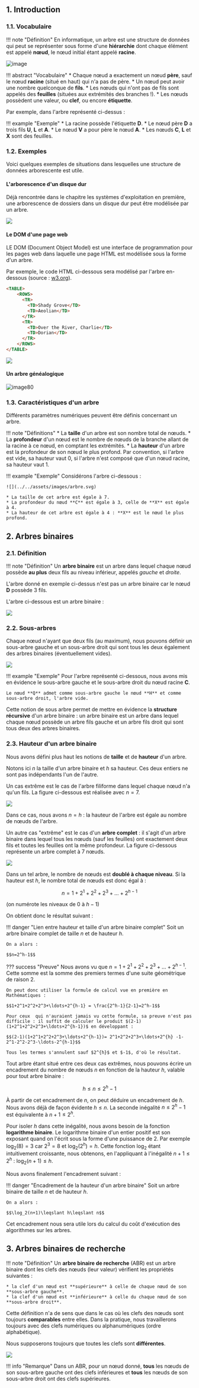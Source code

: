 ## 1. Introduction

### 1.1. Vocabulaire

!!! note "Définition"
    En informatique, un arbre est une structure de données qui peut se représenter sous forme d'une **hiérarchie** dont chaque élément est appelé **nœud**, le nœud initial étant appelé **racine**.

![image](../../assets/images/arbre.svg)

!!! abstract "Vocabulaire"
    * Chaque nœud a exactement un nœud **père**, sauf le nœud **racine** (situé en haut) qui n'a pas de père.
    * Un nœud peut avoir une nombre quelconque de **fils**.
    * Les nœuds qui n'ont pas de fils sont appelés des **feuilles** (situées aux extrémités des branches !).
    * Les nœuds possèdent une valeur, ou **clef**, ou encore **étiquette**.

Par exemple, dans l'arbre représenté ci-dessus :

!!! example "Exemple"
    * La racine possède l'étiquette **D**.
    * Le nœud père **D** a trois fils **U**, **L** et **A**.
    * Le nœud **V** a pour père le nœud **A**.
    * Les nœuds **C**, **L** et **X** sont des feuilles.

### 1.2. Exemples

Voici quelques exemples de situations dans lesquelles une structure de données arborescente est utile.

#### L'arborescence d'un disque dur

Déjà rencontrée dans le chapitre les systèmes d'exploitation en première, une arborescence de dossiers dans un disque dur peut être modélisée par un arbre.

![](../../assets/images/arborescence.svg)

####  Le DOM d'une page web

LE DOM (Document Object Model) est une interface de programmation pour les pages web dans laquelle une page HTML est modélisée sous la forme d'un arbre.

Par exemple, le code HTML ci-dessous sera modélisé par l'arbre en-dessous (source : [w3.org](https://www.w3.org/TR/WD-DOM/introduction.html)).

````HTML
<TABLE>
    <ROWS> 
      <TR> 
        <TD>Shady Grove</TD>
        <TD>Aeolian</TD> 
      </TR> 
      <TR>
        <TD>Over the River, Charlie</TD>
        <TD>Dorian</TD> 
      </TR> 
    </ROWS>
</TABLE>
````

![](../../assets/images/DOM.gif)

#### Un arbre généalogique

![image80](../../assets/images/arbre_genea.png)

### 1.3. Caractéristiques d'un arbre

Différents paramètres numériques peuvent être définis concernant un arbre.

!!! note "Définitions"
    * La **taille** d'un arbre est son nombre total de nœuds.
    * La **profondeur** d'un nœud est le nombre de nœuds de la branche allant de la racine à ce nœud, en comptant les extrémités.
    * La **hauteur** d'un arbre est la profondeur de son nœud le plus profond. Par convention, si l'arbre est vide, sa hauteur vaut 0, si l'arbre n'est composé que d'un nœud racine, sa hauteur vaut 1.

!!! example "Exemple"
    Considérons l'arbre ci-dessous :

    ![](../../assets/images/arbre.svg)

    * La taille de cet arbre est égale à 7.
    * La profondeur du nœud **C** est égale à 3, celle de **X** est égale à 4.
    * La hauteur de cet arbre est égale à 4 : **X** est le nœud le plus profond.

## 2. Arbres binaires

### 2.1. Définition

!!! note "Définition"
    Un **arbre binaire** est un arbre dans lequel chaque nœud possède **au plus** deux fils au niveau inférieur, appelés _gauche_ et _droite_.

L'arbre donné en exemple ci-dessus n'est pas un arbre binaire car le nœud **D** possède 3 fils.

L'arbre ci-dessous est un arbre binaire :

![](../../assets/images/arbre_bin.svg)


### 2.2. Sous-arbres

Chaque nœud n'ayant que deux fils (au maximum), nous pouvons définir un sous-arbre gauche et un sous-arbre droit  qui sont tous les deux également des arbres binaires (éventuellement vides).

![](../../assets/images/arbre_bin2.svg)

!!! example "Exemple"
    Pour l'arbre représenté ci-dessous, nous avons mis en évidence le sous-arbre gauche et le sous-arbre droit du nœud racine **C**.

    Le nœud **Q** admet comme sous-arbre gauche le nœud **H** et comme sous-arbre droit, l'arbre vide.

Cette notion de sous arbre permet de mettre en évidence la **structure récursive** d'un arbre binaire : un arbre binaire est un arbre dans lequel chaque nœud possède un arbre fils gauche et un arbre fils droit qui sont tous deux des arbres binaires.

### 2.3. Hauteur d'un arbre binaire

Nous avons défini plus haut les notions de **taille** et de **hauteur** d'un arbre.

Notons ici $n$ la taille d'un arbre binaire et $h$ sa hauteur. Ces deux entiers ne sont pas indépendants l'un de l'autre.

Un cas extrême est le cas de l'arbre filiforme dans lequel chaque nœud n'a qu'un fils. La figure ci-dessous est réalisée avec $n=7$.

![](../../assets/images/arbre_fili.svg)

Dans ce cas, nous avons $n=h$ : la hauteur de l'arbre est égale au nombre de nœuds de l'arbre.

Un autre cas "extrême" est le cas d'un **arbre complet** : il s'agit d'un arbre binaire dans lequel tous les nœuds (sauf les feuilles) ont exactement deux fils et toutes les feuilles ont la même profondeur. La figure ci-dessous représente un arbre complet à 7 nœuds.

![](../../assets/images/arbre_complet.svg)

Dans un tel arbre, le nombre de nœuds est **doublé à chaque niveau**. Si la hauteur est $h$, le nombre total de nœuds est donc égal à : 

$$n=1+2^1+2^2+2^3+\ldots+2^{h-1}$$

(on numérote les niveaux de $0$ à $h-1$)

On obtient donc le résultat suivant :

!!! danger  "Lien entre hauteur et taille d'un arbre binaire complet"
    Soit un arbre binaire complet de taille $n$ et de hauteur $h$.

    On a alors : 

    $$n=2^h-1$$

??? success "Preuve"
    Nous avons vu que $n=1+2^1+2^2+2^3+\ldots+2^{h-1}$. Cette somme est la somme des premiers termes d'une suite géométrique de raison 2.

    On peut donc utiliser la formule de calcul vue en première en Mathématiques :

    $$1+2^1+2^2+2^3+\ldots+2^{h-1} = \frac{2^h-1}{2-1}=2^h-1$$

    Pour ceux  qui n'auraient jamais vu cette formule, sa preuve n'est pas difficile : il suffit de calculer le produit $(2-1)(1+2^1+2^2+2^3+\ldots+2^{h-1})$ en développant : 

    $$(2-1)(1+2^1+2^2+2^3+\ldots+2^{h-1})= 2^1+2^2+2^3+\ldots+2^{h} -1-2^1-2^2-2^3-\ldots-2^{h-1}$$

    Tous les termes s'annulent sauf $2^{h}$ et $-1$, d'où le résultat.

Tout arbre étant situé entre ces deux cas extrêmes, nous pouvons écrire un encadrement du nombre de nœuds $n$ en fonction de la hauteur $h$, valable pour tout arbre binaire :

$$h\leqslant n\leqslant 2^h-1$$

À partir de cet encadrement de $n$, on peut déduire un encadrement de $h$. Nous avons déjà de façon évidente $h\leqslant n$. La seconde inégalité $n\leqslant 2^h-1$ est équivalente à $n+1\leqslant 2^h$.

Pour isoler $h$ dans cette inégalité, nous avons besoin de la fonction **logarithme binaire**. Le logarithme binaire d'un entier positif est son exposant quand on l'écrit sous la forme d'une puissance de 2. Par exemple $\log_2(8)=3$ car $2^3=8$ et $\log_2(2^h)=h$. Cette fonction $\log_2$ étant intuitivement croissante, nous obtenons, en l'appliquant à l'inégalité $n+1\leqslant 2^h$ : $\log_2(n+1)\leqslant h$.

Nous avons finalement l'encadrement suivant : 

!!! danger "Encadrement de la hauteur d'un arbre binaire"
    Soit un arbre binaire de taille $n$ et de hauteur $h$.

    On a alors : 

    $$\log_2(n+1)\leqslant h\leqslant n$$

Cet encadrement nous sera utile lors du calcul du coût d'exécution des algorithmes sur les arbres.

## 3. Arbres binaires de recherche

!!! note "Définition"
    Un **arbre binaire de recherche** (ABR) est un arbre binaire dont les clefs des nœuds (leur valeur) vérifient les propriétés suivantes :

    * la clef d'un nœud est **supérieure** à celle de chaque nœud de son **sous-arbre gauche**.
    * la clef d'un nœud est **inférieure** à celle du chaque nœud de son **sous-arbre droit**.

Cette définition n'a de sens que dans le cas où les clefs des nœuds sont toujours **comparables** entre elles. Dans la pratique, nous travaillerons toujours avec des clefs numériques ou alphanumériques (ordre alphabétique).

Nous supposerons toujours que toutes les clefs sont **différentes**.

![](../../assets/images/ABR.svg)

!!! info "Remarque"
    Dans un ABR, pour un nœud donné, **tous** les nœuds de son sous-arbre gauche ont des clefs inférieures et **tous** les nœuds de son sous-arbre droit ont des clefs supérieures.
